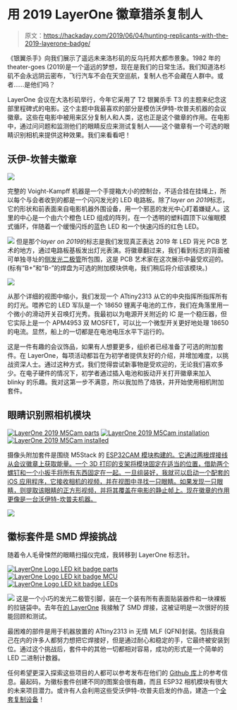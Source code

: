 # 用 2019 LayerOne 徽章猎杀复制人

> 原文：<https://hackaday.com/2019/06/04/hunting-replicants-with-the-2019-layerone-badge/>

《银翼杀手》向我们展示了遥远未来洛杉矶的反乌托邦大都市景象。1982 年的 theater-goes (2019)是一个遥远的梦想，现在是我们的日常生活。我们知道洛杉矶不会永远阴云密布，飞行汽车不会在天空巡航，复制人也不会藏在人群中。或者……是他们吗？

LayerOne 会议在大洛杉矶举行，今年它采用了 T2 银翼杀手 T3 的主题来纪念这部里程碑式的电影。这个主题中我最喜欢的部分是模仿沃伊特-坎普夫机器的会议徽章。这些在电影中被用来区分复制人和人类，这也正是这个徽章的作用。在电影中，通过问问题和监测他们的眼睛反应来测试复制人——这个徽章有一个可选的眼睛识别相机来提供这种效果。我们来看看吧！

## 沃伊-坎普夫徽章

![](img/30e9a66f1946338c714c729fddddcc37.png)

完整的 Voight-Kampff 机器是一个手提箱大小的控制台，不适合挂在挂绳上，所以每个与会者收到的都是一个闪闪发光的 LED 电路板。除了*layer on 2019*标志，它的形状和前表面来自电影机器外围设备，用一个邪恶的发光中心盯着嫌疑人。这里的中心是一个由六个橙色 LED 组成的阵列，在一个透明的塑料圆顶下以催眠模式循环，伴随着一个缓慢闪烁的蓝色 LED 和一个快速闪烁的红色 LED。

[![](img/58111e19d187d03b0d2b8af0e9e7eb42.png)](https://hackaday.com/wp-content/uploads/2019/06/LayerOne-2019-badge-logo-LED-strip.jpg) 但是那个*layer on 2019*的标志是我们发现真正表达 2019 年 LED 背光 PCB 艺术的地方，通过电路板基板发出灯光表演。将徽章翻过来，我们看到标志的背面被可单独寻址的[侧发光二极管](https://hackaday.com/2019/04/17/the-science-of-reverse-mounted-leds/)所包围，这是 PCB 艺术家在这次展示中最受欢迎的。(标有“B+”和“B-”的焊盘为可选的附加模块供电，我们稍后将介绍该模块。)

[![](img/3c0d3beb9286ccdf68b2e6917c4b3b65.png)](https://hackaday.com/wp-content/uploads/2019/06/LayerOne-2019-badge-reverse.jpg)

从那个详细的视图中缩小，我们发现一个 ATtiny2313 从它的中央指挥所指挥所有的灯光。喂养它的 LED 军队是一个 18650 锂离子电池的工作，我们在角落里用一个微小的滑动开关召唤灯光秀。我最初以为电源开关附近的 IC 是一个稳压器，但它实际上是一个 APM4953 双 MOSFET，可以比一个微型开关更好地处理 18650 的电流。显然，船上的一切都是在电池电压水平下运行的。

这是一件有趣的会议饰品，如果有人想要更多，组织者已经准备了可选的附加套件。在 LayerOne，每项活动都旨在为初学者提供友好的介绍，并增加难度，以挑战资深人士。通过这种方式，我们觉得尝试新事物是受欢迎的，无论我们喜欢多少。在电子硬件的情况下，初学者通过插入电池和扳动开关打开徽章来加入 blinky 的乐趣。我对这第一步不满意，所以我加热了烙铁，并开始使用相机附加套件。

## 眼睛识别照相机模块

 [![LayerOne 2019 M5Cam parts](img/78746089cb16350bf2f352ba89b48e30.png "LayerOne 2019 M5Cam parts")](https://i0.wp.com/hackaday.com/wp-content/uploads/2019/05/LayerOne-2019-M5Cam-parts.jpg?ssl=1)  [![LayerOne 2019 M5Cam installation](img/a5e85c206e252290f0f9caea4f3f326e.png "LayerOne 2019 M5Cam installation")](https://i0.wp.com/hackaday.com/wp-content/uploads/2019/05/LayerOne-2019-M5Cam-installation.jpg?ssl=1)  [![LayerOne 2019 M5Cam installed](img/8a89e5c89c6a562f35d7697f95fd9ebd.png "LayerOne 2019 M5Cam installed")](https://i0.wp.com/hackaday.com/wp-content/uploads/2019/05/LayerOne-2019-M5Cam-installed.jpg?ssl=1) 

摄像头附加套件是围绕 M5Stack 的 [ESP32CAM 模块构建的。它通过两根焊接线从会议徽章上获取能量。一个 3D 打印的支架将模块固定在适当的位置，借助两个螺钉和一个小扳手将所有东西固定在一起。一旦组装好，我就可以启动一个配套的 iOS 应用程序，它接收相机的视频，并在视图中寻找一只眼睛。如果发现一只眼睛，则提取该眼睛的正方形视频，并将其覆盖在电影的静止帧上。现在徽章的作用更像是一台沃伊特-坎普夫机器。](https://m5stack.com/products/m5stack-official-esp32-camera-module-development-board-ov2640-camera-type-c-grove-port-3d-wifi-antenna-mini-camera-board)

[![](img/76ebe3c634efca4dbcaf5328d74a0a68.png)](https://hackaday.com/wp-content/uploads/2019/05/LayerOne-2019-Badge-iOS-companion-app-800x450.jpg)

## 徽标套件是 SMD 焊接挑战

随着令人毛骨悚然的眼睛扫描仪完成，我转移到 LayerOne 标志针。

 [![LayerOne Logo LED kit badge parts](img/9a4d177f7ed9f69220884538c624f70e.png "LayerOne Logo LED kit badge parts")](https://i0.wp.com/hackaday.com/wp-content/uploads/2019/05/LayerOne-Logo-LED-kit-badge-parts.jpg?ssl=1)  [![LayerOne Logo LED kit badge MCU](img/dbdb650bc36b16d21bd7aa06de9b97b6.png "LayerOne Logo LED kit badge MCU")](https://i0.wp.com/hackaday.com/wp-content/uploads/2019/05/LayerOne-Logo-LED-kit-badge-MCU.jpg?ssl=1)  [![LayerOne Logo LED kit badge LEDs](img/cbbd2d1617933b8379affe86bfe53df9.png "LayerOne Logo LED kit badge LEDs")](https://i0.wp.com/hackaday.com/wp-content/uploads/2019/05/LayerOne-Logo-LED-kit-badge-LEDs.jpg?ssl=1) 

[![](img/0bb3e24886d142a8985bb4348e170fad.png)](https://hackaday.com/wp-content/uploads/2019/05/LayerOne-2019-LED-blinky.gif) 这是一个小巧的发光二极管引脚，装在一个装有所有表面贴装器件和一块裸板的拉链袋中。去年在[的 LayerOne](https://hackaday.com/2018/05/29/badge-bling-and-more-at-layerone-2018/) 我接触了 SMD 焊接，这被证明是一次很好的技能回顾和测试。

最困难的部件是用于机器放置的 ATtiny2313 in 无情 MLF (QFN)封装。包括我自己在内的许多人都努力想把它焊接好，但是通过耐心和稳定的手，它最终被安装到位。通过这个挑战后，套件中的其他一切都相对容易，成功的形式是一个简单的 LED 二进制计数器。

任何希望更深入探索这些项目的人都可以参考发布在他们的 [Github 库](https://github.com/charlie-x/layerOne2019)上的参考信息。最起码，为徽标套件创建不同的图案会很有趣，而且 ESP32 相机模块有很大的未来项目潜力。或许有人会利用这些受沃伊特-坎普夫启发的作品，建造一个[全套复制设备](https://hackaday.com/2017/02/12/blade-runners-voight-kampff-test-gets-real/)！